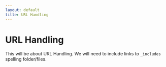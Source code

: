 ```yaml
---
layout: default
title: URL Handling
---
```


# URL Handling

This will be about URL Handling. We will need to include links to `_includes` spelling folder/files.
